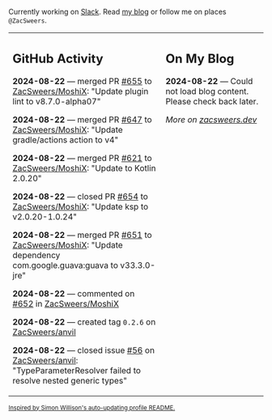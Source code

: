 Currently working on [Slack](https://slack.com/). Read [my blog](https://zacsweers.dev/) or follow me on places `@ZacSweers`.

<table><tr><td valign="top" width="60%">

## GitHub Activity
<!-- githubActivity starts -->
**2024-08-22** — merged PR [#655](https://github.com/ZacSweers/MoshiX/pull/655) to [ZacSweers/MoshiX](https://github.com/ZacSweers/MoshiX): "Update plugin lint to v8.7.0-alpha07"

**2024-08-22** — merged PR [#647](https://github.com/ZacSweers/MoshiX/pull/647) to [ZacSweers/MoshiX](https://github.com/ZacSweers/MoshiX): "Update gradle/actions action to v4"

**2024-08-22** — merged PR [#621](https://github.com/ZacSweers/MoshiX/pull/621) to [ZacSweers/MoshiX](https://github.com/ZacSweers/MoshiX): "Update to Kotlin 2.0.20"

**2024-08-22** — closed PR [#654](https://github.com/ZacSweers/MoshiX/pull/654) to [ZacSweers/MoshiX](https://github.com/ZacSweers/MoshiX): "Update ksp to v2.0.20-1.0.24"

**2024-08-22** — merged PR [#651](https://github.com/ZacSweers/MoshiX/pull/651) to [ZacSweers/MoshiX](https://github.com/ZacSweers/MoshiX): "Update dependency com.google.guava:guava to v33.3.0-jre"

**2024-08-22** — commented on [#652](https://github.com/ZacSweers/MoshiX/pull/652#issuecomment-2305982570) in [ZacSweers/MoshiX](https://github.com/ZacSweers/MoshiX)

**2024-08-22** — created tag `0.2.6` on [ZacSweers/anvil](https://github.com/ZacSweers/anvil)

**2024-08-22** — closed issue [#56](https://github.com/ZacSweers/anvil/issues/56) on [ZacSweers/anvil](https://github.com/ZacSweers/anvil): "TypeParameterResolver failed to resolve nested generic types"
<!-- githubActivity ends -->
</td><td valign="top" width="40%">

## On My Blog
<!-- blog starts -->
**2024-08-22** — Could not load blog content. Please check back later.
<!-- blog ends -->
_More on [zacsweers.dev](https://zacsweers.dev/)_
</td></tr></table>

<sub><a href="https://simonwillison.net/2020/Jul/10/self-updating-profile-readme/">Inspired by Simon Willison's auto-updating profile README.</a></sub>